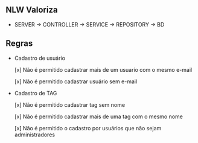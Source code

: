 ## NLW Valoriza

- SERVER -> CONTROLLER -> SERVICE -> REPOSITORY -> BD

## Regras

- Cadastro de usuário

  [x] Não é permitido cadastrar mais de um usuario com o mesmo e-mail

  [x] Não é permitido
  cadastrar usuário sem e-mail

- Cadastro de TAG

  [x] Não é permitido
  cadastrar tag sem nome

  [x] Não é permitido cadastrar mais de uma tag com o mesmo nome

  [x] Não é permitido
  o cadastro por usuários que não sejam administradores

